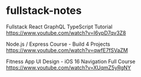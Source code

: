 # fullstack-notes

Fullstack React GraphQL TypeScript Tutorial
https://www.youtube.com/watch?v=I6ypD7qv3Z8


Node.js / Express Course - Build 4 Projects
https://www.youtube.com/watch?v=qwfE7fSVaZM

Fitness App UI Design - iOS 16 Navigation Full Course
https://www.youtube.com/watch?v=XUqmZ5yRgNY